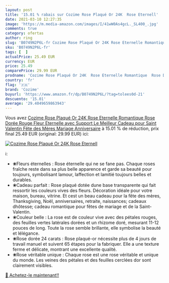 ```yaml
---
layout: post
title: '15.01 % rabais sur Cozime Rose Plaqué Or 24K  Rose Eternell'
date: 2021-03-10 12:27:35
image: 'https://m.media-amazon.com/images/I/41wW0As4gcL._SL400_.jpg'
comments: true
category: ofertas
author: ring
slug: 'B0749N2P6L-fr Cozime Rose Plaqué Or 24K Rose Eternelle Romantique Rose...'
sku: 'B0749N2P6L-fr'
tags: [  ]
actualPrice: 25.49 EUR
currency: EUR
price: 25.49
comparePrice: 29.99 EUR
prodname: 'Cozime Rose Plaqué Or 24K  Rose Eternelle Romantique  Rose Dorée Rouge  Fleur Eternelle avec Support  Le Meilleur Cadeau pour Saint Valentin  Fête des Mères Mariage Anniversaire'
country: 'fr'
flag: '🇫🇷'
brand: 'Cozime'
buyurl: 'https://www.amazon.fr/dp/B0749N2P6L/?tag=tolees0d-21'
descuento: '15.01'
average: '29.4049659863943'
---
```


Vous avez [Cozime Rose Plaqué Or 24K  Rose Eternelle Romantique  Rose Dorée Rouge  Fleur Eternelle avec Support  Le Meilleur Cadeau pour Saint Valentin  Fête des Mères Mariage Anniversaire](https://www.amazon.fr/dp/B0749N2P6L/?tag=tolees0d-21)  à  15.01 % de réduction, prix final  25.49 EUR (original: 29.99 EUR) ici:

[![Cozime Rose Plaqué Or 24K  Rose Eternell](https://m.media-amazon.com/images/I/41wW0As4gcL._SL400_.jpg)](https://www.amazon.fr/dp/B0749N2P6L/?tag=tolees0d-21)

ℹ️:

- ❀Fleurs éternelles : Rose éternelle qui ne se fane pas. Chaque roses fraîche reste dans sa plus belle apparence et garde sa beauté pour toujours, symbolisant lamour, laffection et lamitié toujours belles et durables.
- ❀Cadeau parfait : Rose plaqué dotée dune base transparente qui fait ressortir les couleurs vives des fleurs. Décoration idéale pour votre maison, bureau, vitrine. Et cest un beau cadeau pour la fête des mères, Thanksgiving, Noël, anniversaires, retraite, naissances; cadeaux dhôtesse; cadeau romantique pour fêtes de mariage et de la Saint-Valentin.
- ❀Couleur belle : La rose est de couleur vive avec des pétales rouges, des feuilles vertes latérales dorées et un rhizome doré, mesurant 11-12 pouces de long. Toute la rose semble brillante, elle symbolise la beauté et lélégance.
- ❀Rose dorée 24 carats : Rose plaqué-or nécessite plus de 4 jours de travail manuel et suivent 65 étapes pour la fabriquer. Elle a une texture ferme et délicate, montrant une excellente qualité.
- ❀Rose véritable unique : Chaque rose est une rose véritable et unique du monde. Les veines des pétales et des feuilles cerclées dor sont clairement visibles.

[🛒 Achetez-le maintenant!!](https://www.amazon.fr/dp/B0749N2P6L/?tag=tolees0d-21)
